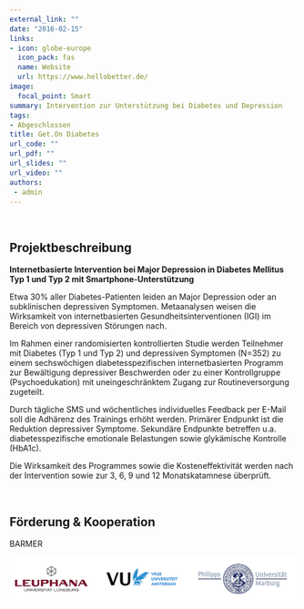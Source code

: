 ```yaml
---
external_link: ""
date: "2016-02-15"
links:
- icon: globe-europe
  icon_pack: fas
  name: Website
  url: https://www.hellobetter.de/
image:
  focal_point: Smart
summary: Intervention zur Unterstützung bei Diabetes und Depression
tags:
- Abgeschlossen
title: Get.On Diabetes
url_code: ""
url_pdf: ""
url_slides: ""
url_video: ""
authors:
 - admin
---
```


&nbsp;

## Projektbeschreibung

**Internetbasierte Intervention bei Major Depression in Diabetes Mellitus Typ 1 und Typ 2 mit Smartphone-Unterstützung**

Etwa 30% aller Diabetes-Patienten leiden an Major Depression oder an subklinischen depressiven Symptomen. Metaanalysen weisen die Wirksamkeit von internetbasierten Gesundheitsinterventionen (IGI) im Bereich von depressiven Störungen nach.

Im Rahmen einer randomisierten kontrollierten Studie werden  Teilnehmer mit Diabetes (Typ 1 und Typ 2) und depressiven Symptomen (N=352) zu einem sechswöchigen diabetesspezifischen internetbasierten Programm zur Bewältigung depressiver Beschwerden oder zu einer Kontrollgruppe (Psychoedukation) mit uneingeschränktem Zugang zur Routineversorgung zugeteilt.

Durch tägliche SMS und  wöchentliches individuelles Feedback per E-Mail soll die Adhärenz des Trainings erhöht werden. Primärer Endpunkt ist die Reduktion depressiver Symptome. Sekundäre Endpunkte betreffen u.a. diabetesspezifische emotionale Belastungen sowie glykämische Kontrolle (HbA1c).

Die Wirksamkeit des Programmes sowie die Kosteneffektivität werden nach der Intervention sowie zur 3, 6, 9 und 12 Monatskatamnese überprüft.

&nbsp;

## Förderung & Kooperation

BARMER

![](banner.png)
